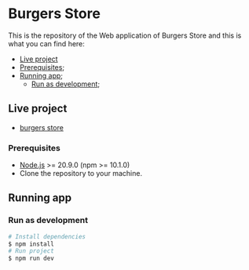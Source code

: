 # Burgers Store

This is the repository of the Web application of Burgers Store and this is what you can find here:

- [Live project](#live-project)
- [Prerequisites](#prerequisites);
- [Running app](#running-app);
  - [Run as development](#run-as-development);

## Live project

- [burgers store](https://test-qik-serve.vercel.app/)

### Prerequisites

- [Node.js](https://nodejs.org/en/) >= 20.9.0 (npm >= 10.1.0)
- Clone the repository to your machine.

## Running app

### Run as development

```bash
# Install dependencies
$ npm install
# Run project
$ npm run dev
```
